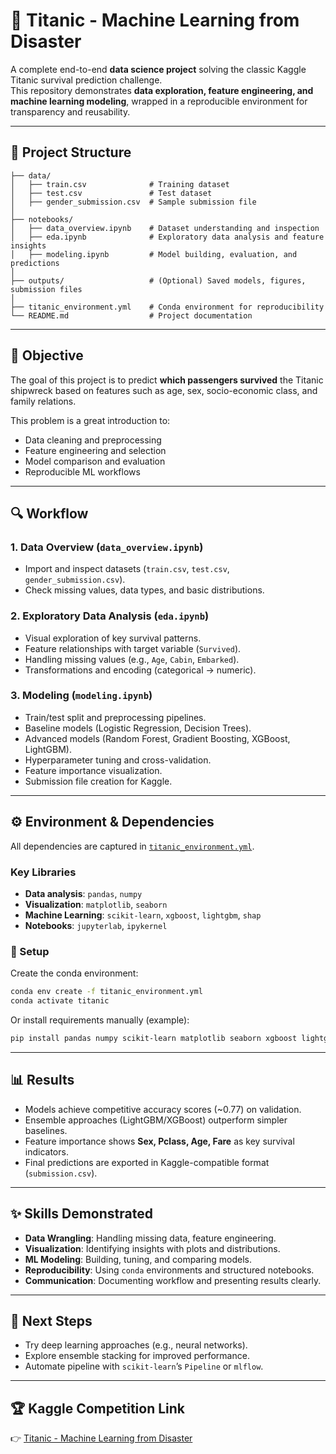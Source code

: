 # 🚢 Titanic - Machine Learning from Disaster

A complete end-to-end **data science project** solving the classic Kaggle Titanic survival prediction challenge.  
This repository demonstrates **data exploration, feature engineering, and machine learning modeling**, wrapped in a reproducible environment for transparency and reusability.

---

## 📂 Project Structure

```
├── data/
│   ├── train.csv              # Training dataset
│   ├── test.csv               # Test dataset
│   ├── gender_submission.csv  # Sample submission file
│
├── notebooks/
│   ├── data_overview.ipynb    # Dataset understanding and inspection
│   ├── eda.ipynb              # Exploratory data analysis and feature insights
│   ├── modeling.ipynb         # Model building, evaluation, and predictions
│
├── outputs/                   # (Optional) Saved models, figures, submission files
│
├── titanic_environment.yml    # Conda environment for reproducibility
└── README.md                  # Project documentation
```

---

## 🎯 Objective

The goal of this project is to predict **which passengers survived** the Titanic shipwreck based on features such as age, sex, socio-economic class, and family relations.  

This problem is a great introduction to:

- Data cleaning and preprocessing  
- Feature engineering and selection  
- Model comparison and evaluation  
- Reproducible ML workflows  

---

## 🔍 Workflow

### 1. Data Overview (`data_overview.ipynb`)
- Import and inspect datasets (`train.csv`, `test.csv`, `gender_submission.csv`).  
- Check missing values, data types, and basic distributions.  

### 2. Exploratory Data Analysis (`eda.ipynb`)
- Visual exploration of key survival patterns.  
- Feature relationships with target variable (`Survived`).  
- Handling missing values (e.g., `Age`, `Cabin`, `Embarked`).  
- Transformations and encoding (categorical → numeric).  

### 3. Modeling (`modeling.ipynb`)
- Train/test split and preprocessing pipelines.  
- Baseline models (Logistic Regression, Decision Trees).  
- Advanced models (Random Forest, Gradient Boosting, XGBoost, LightGBM).  
- Hyperparameter tuning and cross-validation.  
- Feature importance visualization.  
- Submission file creation for Kaggle.  

---

## ⚙️ Environment & Dependencies

All dependencies are captured in [`titanic_environment.yml`](./titanic_environment.yml).  

### Key Libraries
- **Data analysis**: `pandas`, `numpy`  
- **Visualization**: `matplotlib`, `seaborn`  
- **Machine Learning**: `scikit-learn`, `xgboost`, `lightgbm`, `shap`  
- **Notebooks**: `jupyterlab`, `ipykernel`

### 🔧 Setup

Create the conda environment:

```bash
conda env create -f titanic_environment.yml
conda activate titanic
```

Or install requirements manually (example):

```bash
pip install pandas numpy scikit-learn matplotlib seaborn xgboost lightgbm shap
```

---

## 📊 Results

- Models achieve competitive accuracy scores (~0.77) on validation.  
- Ensemble approaches (LightGBM/XGBoost) outperform simpler baselines.  
- Feature importance shows **Sex, Pclass, Age, Fare** as key survival indicators.  
- Final predictions are exported in Kaggle-compatible format (`submission.csv`).  

---

## ✨ Skills Demonstrated

- **Data Wrangling**: Handling missing data, feature engineering.  
- **Visualization**: Identifying insights with plots and distributions.  
- **ML Modeling**: Building, tuning, and comparing models.  
- **Reproducibility**: Using `conda` environments and structured notebooks.  
- **Communication**: Documenting workflow and presenting results clearly.  

---

## 📌 Next Steps

- Try deep learning approaches (e.g., neural networks).  
- Explore ensemble stacking for improved performance.  
- Automate pipeline with `scikit-learn`’s `Pipeline` or `mlflow`.  

---

## 🏆 Kaggle Competition Link
👉 [Titanic - Machine Learning from Disaster](https://www.kaggle.com/c/titanic)
